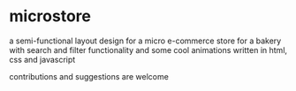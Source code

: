 # microstore
a semi-functional layout design for a micro e-commerce store for a bakery with search and filter functionality and some cool animations
written in html, css and javascript

contributions and suggestions are welcome
